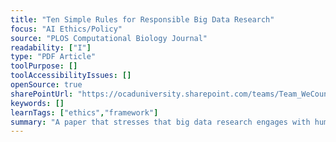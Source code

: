 ```yaml
---
title: "Ten Simple Rules for Responsible Big Data Research"
focus: "AI Ethics/Policy"
source: "PLOS Computational Biology Journal"
readability: ["I"]
type: "PDF Article"
toolPurpose: []
toolAccessibilityIssues: []
openSource: true
sharePointUrl: "https://ocaduniversity.sharepoint.com/teams/Team_WeCount/Shared%20Documents/Resources%20and%20Tools/Literature%20(curated)/Ten%20Simple%20Rules%20for%20Responsible%20Big%20Data%20Research.pdf"
keywords: []
learnTags: ["ethics","framework"]
summary: "A paper that stresses that big data research engages with human subjects, so researchers have the ethical responsibility to minimize potential harm. "
---
```


